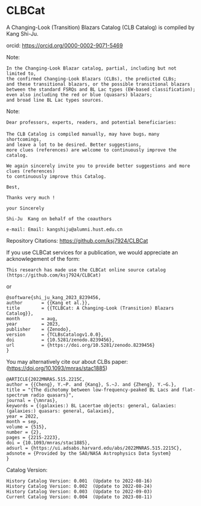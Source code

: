 # CLBCat
A Changing-Look (Transition) Blazars Catalog (CLB Catalog) is compiled by Kang Shi-Ju.

orcid: 
    https://orcid.org/0000-0002-9071-5469

Note:


    In the Changing-Look Blazar catalog, partial, including but not limited to, 
    the confirmed Changing-Look Blazars (CLBs), the predicted CLBs; 
    and these transitional blazars, or the possible transitional blazars 
    between the standard FSRQs and BL Lac types (EW-based classification);
    even also including the red or blue (quasars) blazars;
    and broad line BL Lac types sources.
    


Note: 

    Dear professors, experts, readers, and potential beneficiaries:
    
    The CLB Catalog is compiled manually, may have bugs，many shortcomings, 
    and leave a lot to be desired. Better suggestions, 
    more clues (references) are welcome to continuously improve the catalog.

    We again sincerely invite you to provide better suggestions and more clues (references) 
    to continuously improve this Catalog.

    Best,
    
    Thanks very much !
    
    your Sincerely

    Shi-Ju  Kang on behalf of the coauthors

    e-mail: Email: kangshiju@alumni.hust.edu.cn







Repository Citations: https://github.com/ksj7924/CLBCat

If you use CLBCat services for a publication, we would appreciate an acknowlegement of the form:

    This research has made use the CLBCat online source catalog (https://github.com/ksj7924/CLBCat) 

or
    
    @software{shi_ju_kang_2023_8239456,
    author       = {{Kang et al.}},
    title        = {{TCLBCat: A Changing-Look (Transition) Blazars Catalog}},
    month        = aug,
    year         = 2023,
    publisher    = {Zenodo},
    version      = {TCLBsCatalogv1.0.0},
    doi          = {10.5281/zenodo.8239456},
    url          = {https://doi.org/10.5281/zenodo.8239456}
    }


You may alternatively cite our about CLBs paper: (https://doi.org/10.1093/mnras/stac1885)

    @ARTICLE{2022MNRAS.515.2215C,
    author = {{Cheng}, Y.~P. and {Kang}, S.~J. and {Zheng}, Y.~G.},
    title = "{The dichotomy between low-frequency-peaked BL Lacs and flat-spectrum radio quasars}",
    journal = {\mnras},
    keywords = {(galaxies:) BL Lacertae objects: general, Galaxies: (galaxies:) quasars: general, Galaxies},
    year = 2022,
    month = sep,
    volume = {515},
    number = {2},
    pages = {2215-2223},
    doi = {10.1093/mnras/stac1885},
    adsurl = {https://ui.adsabs.harvard.edu/abs/2022MNRAS.515.2215C},
    adsnote = {Provided by the SAO/NASA Astrophysics Data System}
    }





Catalog Version:

    History Catalog Version: 0.001  (Update to 2022-08-16)
    History Catalog Version: 0.002  (Update to 2022-08-24)
    History Catalog Version: 0.003  (Update to 2022-09-03)
    Current Catalog Version: 0.004  (Update to 2023-08-11)
